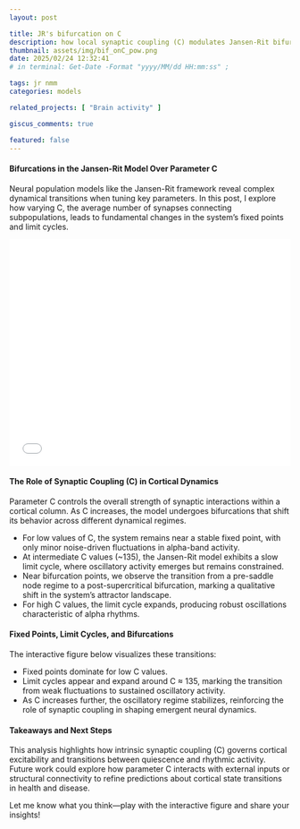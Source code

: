 ```yaml
---
layout: post

title: JR's bifurcation on C
description: how local synaptic coupling (C) modulates Jansen-Rit bifurcations
thumbnail: assets/img/bif_onC_pow.png
date: 2025/02/24 12:32:41
# in terminal: Get-Date -Format "yyyy/MM/dd HH:mm:ss" ;

tags: jr nmm
categories: models

related_projects: [ "Brain activity" ]

giscus_comments: true

featured: false
---
```


#### Bifurcations in the Jansen-Rit Model Over Parameter C

Neural population models like the Jansen-Rit framework reveal complex dynamical transitions when tuning key parameters.
In this post, I explore how varying C, the average number of synapses connecting subpopulations, leads to fundamental
changes in the system’s fixed points and limit cycles.


<div>
  <iframe width="100%" height="405px"
    src="/assets/html/PSE_overC.html"
    frameborder="0" allow="autoplay; encrypted-media" 
    allowfullscreen></iframe>
</div>

#### The Role of Synaptic Coupling (C) in Cortical Dynamics

Parameter C controls the overall strength of synaptic interactions within a cortical column. As C increases, the model
undergoes bifurcations that shift its behavior across different dynamical regimes.

- For low values of C, the system remains near a stable fixed point, with only minor noise-driven fluctuations in
alpha-band activity.
- At intermediate C values (~135), the Jansen-Rit model exhibits a slow limit cycle, where oscillatory activity emerges
but remains constrained.
- Near bifurcation points, we observe the transition from a pre-saddle node regime to a post-supercritical bifurcation,
marking a qualitative shift in the system’s attractor landscape.
- For high C values, the limit cycle expands, producing robust oscillations characteristic of alpha rhythms.

#### Fixed Points, Limit Cycles, and Bifurcations
The interactive figure below visualizes these transitions:

- Fixed points dominate for low C values.
- Limit cycles appear and expand around C ≈ 135, marking the transition from weak fluctuations to sustained oscillatory
activity.
- As C increases further, the oscillatory regime stabilizes, reinforcing the role of synaptic coupling in shaping emergent
neural dynamics.

#### Takeaways and Next Steps
This analysis highlights how intrinsic synaptic coupling (C) governs cortical excitability and transitions between
quiescence and rhythmic activity. Future work could explore how parameter C interacts with external inputs or structural
connectivity to refine predictions about cortical state transitions in health and disease.

Let me know what you think—play with the interactive figure and share your insights!